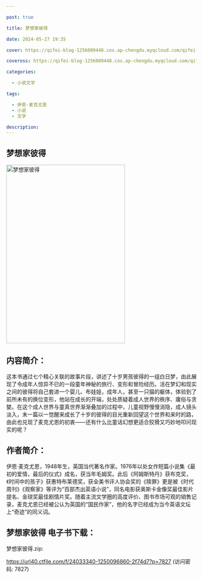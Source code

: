 ```yaml
---

post: true

title: 梦想家彼得

date: 2024-05-27 19:35

cover: https://qifei-blog-1256009448.cos.ap-chengdu.myqcloud.com/qifei-blog/66360c350ea9cb1403d5a9f3.jpg

coveross: https://qifei-blog-1256009448.cos.ap-chengdu.myqcloud.com/qifei-blog/66360c350ea9cb1403d5a9f3.jpg

categories:

  - 小说文学

tags:

  - 伊恩·麦克尤恩
  - 小说
  - 文学

description:
---
```


## 梦想家彼得
<img alt="梦想家彼得 " class="aligncenter loading" data-was-processed="true" decoding="async" fetchpriority="high" height="471" src="https://qifei-blog-1256009448.cos.ap-chengdu.myqcloud.com/qifei-blog/66360c350ea9cb1403d5a9f3.jpg" style="cursor: zoom-in;" width="314"/>

## 内容简介：

这本书通过七个精心关联的故事片段，讲述了十岁男孩彼得的一组白日梦，由此展现了令成年人惊异不已的一段童年神秘的旅行、变形和冒险经历。活在梦幻和现实之间的彼得将自己套进一个婴儿、布娃娃，成年人，甚至一只猫的躯体，体验到了前所未有的换位变形，他站在成长的开端，处处质疑着成人世界的秩序、庸俗与贪婪。在这个成人世界与童真世界渐渐叠加的过程中，儿童视野慢慢消隐，成人镜头淡入，末一篇以一觉醒来成长了十岁的彼得的目光重新回望这个世界和来时的路，由此也兑现了麦克尤恩的初衷——还有什么比童话幻想更适合狡猾又巧妙地叩问现实的呢？

## 作者简介：

伊恩·麦克尤恩，1948年生，英国当代著名作家。1976年以处女作短篇小说集《最初的爱情，最后的仪式》成名，获当年毛姆奖。此后《阿姆斯特丹》获布克奖，《时间中的孩子》获惠特布莱德奖，获全美书评人协会奖的《赎罪》更是被《时代周刊》《观察家》等评为“百部杰出英语小说”，同名电影获奥斯卡金像奖最佳影片提名、金球奖最佳剧情片奖。随着主流文学圈的高度评价、图书市场可观的销售记录，麦克尤恩已经被公认为英国的“国民作家”，他的名字已经成为当今英语文坛上“奇迹”的同义词。

## 梦想家彼得 电子书下载：
梦想家彼得.zip: 

https://url40.ctfile.com/f/24033340-1250096860-2f74d7?p=7827 (访问密码: 7827)
